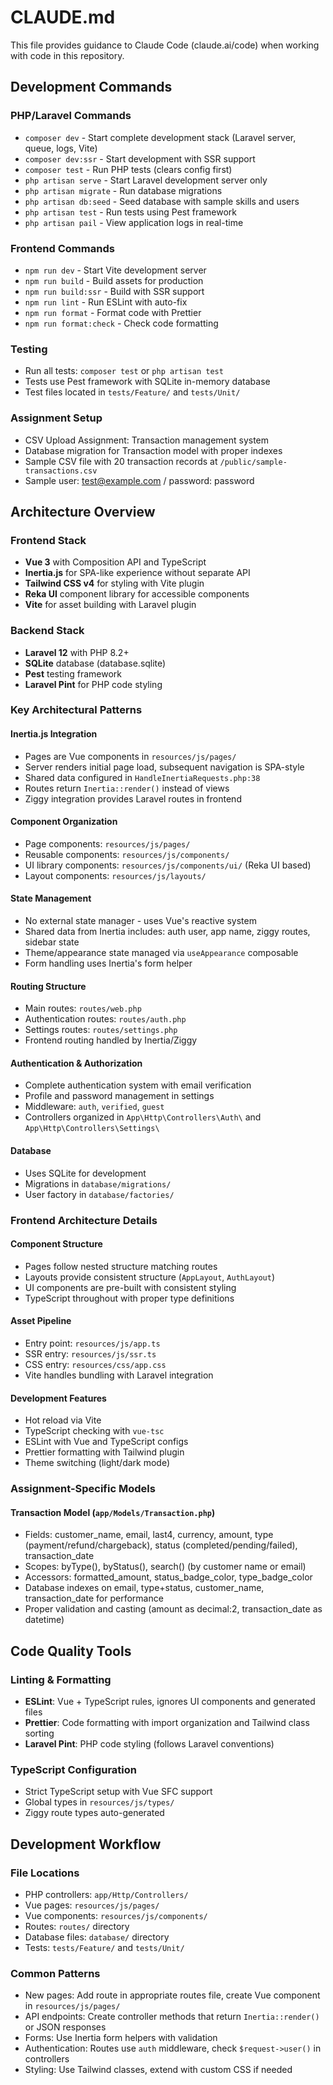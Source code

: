 # CLAUDE.md

This file provides guidance to Claude Code (claude.ai/code) when working with code in this repository.

## Development Commands

### PHP/Laravel Commands
- `composer dev` - Start complete development stack (Laravel server, queue, logs, Vite)
- `composer dev:ssr` - Start development with SSR support
- `composer test` - Run PHP tests (clears config first)
- `php artisan serve` - Start Laravel development server only
- `php artisan migrate` - Run database migrations
- `php artisan db:seed` - Seed database with sample skills and users
- `php artisan test` - Run tests using Pest framework
- `php artisan pail` - View application logs in real-time

### Frontend Commands
- `npm run dev` - Start Vite development server
- `npm run build` - Build assets for production
- `npm run build:ssr` - Build with SSR support
- `npm run lint` - Run ESLint with auto-fix
- `npm run format` - Format code with Prettier
- `npm run format:check` - Check code formatting

### Testing
- Run all tests: `composer test` or `php artisan test`
- Tests use Pest framework with SQLite in-memory database
- Test files located in `tests/Feature/` and `tests/Unit/`

### Assignment Setup
- CSV Upload Assignment: Transaction management system
- Database migration for Transaction model with proper indexes
- Sample CSV file with 20 transaction records at `/public/sample-transactions.csv`
- Sample user: test@example.com / password: password

## Architecture Overview

### Frontend Stack
- **Vue 3** with Composition API and TypeScript
- **Inertia.js** for SPA-like experience without separate API
- **Tailwind CSS v4** for styling with Vite plugin
- **Reka UI** component library for accessible components
- **Vite** for asset building with Laravel plugin

### Backend Stack
- **Laravel 12** with PHP 8.2+
- **SQLite** database (database.sqlite)
- **Pest** testing framework
- **Laravel Pint** for PHP code styling

### Key Architectural Patterns

#### Inertia.js Integration
- Pages are Vue components in `resources/js/pages/`
- Server renders initial page load, subsequent navigation is SPA-style
- Shared data configured in `HandleInertiaRequests.php:38`
- Routes return `Inertia::render()` instead of views
- Ziggy integration provides Laravel routes in frontend

#### Component Organization
- Page components: `resources/js/pages/`
- Reusable components: `resources/js/components/`
- UI library components: `resources/js/components/ui/` (Reka UI based)
- Layout components: `resources/js/layouts/`

#### State Management
- No external state manager - uses Vue's reactive system
- Shared data from Inertia includes: auth user, app name, ziggy routes, sidebar state
- Theme/appearance state managed via `useAppearance` composable
- Form handling uses Inertia's form helper

#### Routing Structure
- Main routes: `routes/web.php`
- Authentication routes: `routes/auth.php` 
- Settings routes: `routes/settings.php`
- Frontend routing handled by Inertia/Ziggy

#### Authentication & Authorization
- Complete authentication system with email verification
- Profile and password management in settings
- Middleware: `auth`, `verified`, `guest`
- Controllers organized in `App\Http\Controllers\Auth\` and `App\Http\Controllers\Settings\`

#### Database
- Uses SQLite for development
- Migrations in `database/migrations/`
- User factory in `database/factories/`

### Frontend Architecture Details

#### Component Structure
- Pages follow nested structure matching routes
- Layouts provide consistent structure (`AppLayout`, `AuthLayout`)
- UI components are pre-built with consistent styling
- TypeScript throughout with proper type definitions

#### Asset Pipeline
- Entry point: `resources/js/app.ts`
- SSR entry: `resources/js/ssr.ts`
- CSS entry: `resources/css/app.css`
- Vite handles bundling with Laravel integration

#### Development Features
- Hot reload via Vite
- TypeScript checking with `vue-tsc`
- ESLint with Vue and TypeScript configs
- Prettier formatting with Tailwind plugin
- Theme switching (light/dark mode)

### Assignment-Specific Models

#### Transaction Model (`app/Models/Transaction.php`)
- Fields: customer_name, email, last4, currency, amount, type (payment/refund/chargeback), status (completed/pending/failed), transaction_date
- Scopes: byType(), byStatus(), search() (by customer name or email)
- Accessors: formatted_amount, status_badge_color, type_badge_color
- Database indexes on email, type+status, customer_name, transaction_date for performance
- Proper validation and casting (amount as decimal:2, transaction_date as datetime)

## Code Quality Tools

### Linting & Formatting
- **ESLint**: Vue + TypeScript rules, ignores UI components and generated files
- **Prettier**: Code formatting with import organization and Tailwind class sorting
- **Laravel Pint**: PHP code styling (follows Laravel conventions)

### TypeScript Configuration
- Strict TypeScript setup with Vue SFC support
- Global types in `resources/js/types/`
- Ziggy route types auto-generated

## Development Workflow

### File Locations
- PHP controllers: `app/Http/Controllers/`
- Vue pages: `resources/js/pages/`  
- Vue components: `resources/js/components/`
- Routes: `routes/` directory
- Database files: `database/` directory
- Tests: `tests/Feature/` and `tests/Unit/`

### Common Patterns
- New pages: Add route in appropriate routes file, create Vue component in `resources/js/pages/`
- API endpoints: Create controller methods that return `Inertia::render()` or JSON responses
- Forms: Use Inertia form helpers with validation
- Authentication: Routes use `auth` middleware, check `$request->user()` in controllers
- Styling: Use Tailwind classes, extend with custom CSS if needed